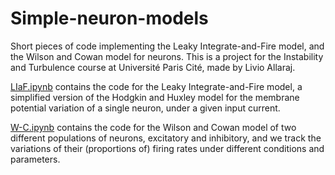 # Simple-neuron-models
Short pieces of code implementing the Leaky Integrate-and-Fire model, and the Wilson and Cowan model for neurons. This is a project for the Instability and Turbulence course at Université Paris Cité, made by Livio Allaraj.

[LIaF.ipynb](https://github.com/Inphynite/Simple-neuron-models/blob/main/LIaF.ipynb) contains the code for the Leaky Integrate-and-Fire model, a simplified version of the Hodgkin and Huxley model for the membrane potential variation of a single neuron, under a given input current.

[W-C.ipynb](https://github.com/Inphynite/Simple-neuron-models/blob/main/W-C.ipynb) contains the code for the Wilson and Cowan model of two different populations of neurons, excitatory and inhibitory, and we track the variations of their (proportions of) firing rates under different conditions and parameters.  
